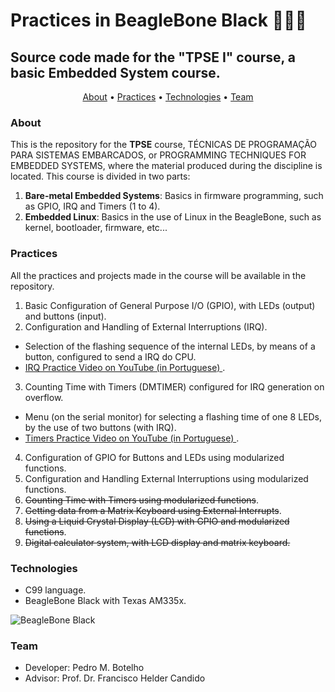 # Practices in BeagleBone Black 🤖👨‍💻
## Source code made for the "TPSE I" course, a basic Embedded System course.

<p align="center">
 <a href="#about">About</a> •
 <a href="#practices">Practices</a> •
 <a href="#technologies">Technologies</a> •
 <a href="#team">Team</a>
</p>

### About

This is the repository for the <b>TPSE</b> course, TÉCNICAS DE PROGRAMAÇÃO PARA SISTEMAS EMBARCADOS, or PROGRAMMING TECHNIQUES FOR EMBEDDED SYSTEMS, where the material produced during the discipline is located. This course is divided in two parts:

1) <b>Bare-metal Embedded Systems</b>: Basics in firmware programming, such as GPIO, IRQ and Timers (1 to 4).
2) <b>Embedded Linux</b>: Basics in the use of Linux in the BeagleBone, such as kernel, bootloader, firmware, etc...

### Practices

All the practices and projects made in the course will be available in the repository.

1) Basic Configuration of General Purpose I/O (GPIO), with LEDs (output) and buttons (input).
2) Configuration and Handling of External Interruptions (IRQ).
- Selection of the flashing sequence of the internal LEDs, by means of a button, configured to send a IRQ do CPU.
- <a href="https://www.youtube.com/watch?v=AKgDbaAUTqY&t=25s">IRQ Practice Video on YouTube (in Portuguese) </a>.
3) Counting Time with Timers (DMTIMER) configured for IRQ generation on overflow.
- Menu (on the serial monitor) for selecting a flashing time of one 8 LEDs, by the use of two buttons (with IRQ).
- <a href="https://www.youtube.com/watch?v=jdHQ_jgo2IM">Timers Practice Video on YouTube (in Portuguese) </a>.
4) Configuration of GPIO for Buttons and LEDs using modularized functions.
4) Configuration and Handling External Interruptions using modularized functions.
6) ~~Counting Time with Timers using modularized functions~~.
7) ~~Getting data from a Matrix Keyboard using External Interrupts~~.
8) ~~Using a Liquid Crystal Display (LCD) with GPIO and modularized functions~~.
4) ~~Digital calculator system, with LCD display and matrix keyboard.~~

### Technologies

- C99 language.
- BeagleBone Black with Texas AM335x.

![BeagleBone Black](https://i0.wp.com/makezine.com/wp-content/uploads/2013/04/beagleboneblack01.png?fit=1349%2C900&ssl=1)

### Team

- Developer: Pedro M. Botelho
- Advisor: Prof. Dr.  Francisco Helder Candido
